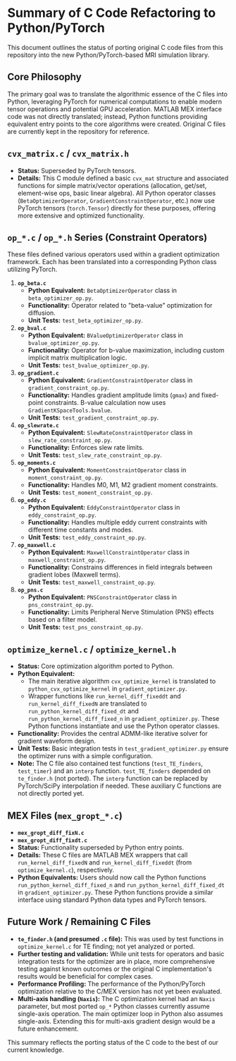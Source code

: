 # Summary of C Code Refactoring to Python/PyTorch

This document outlines the status of porting original C code files from this repository into the new Python/PyTorch-based MRI simulation library.

## Core Philosophy

The primary goal was to translate the algorithmic essence of the C files into Python, leveraging PyTorch for numerical computations to enable modern tensor operations and potential GPU acceleration. MATLAB MEX interface code was not directly translated; instead, Python functions providing equivalent entry points to the core algorithms were created. Original C files are currently kept in the repository for reference.

## `cvx_matrix.c` / `cvx_matrix.h`

-   **Status:** Superseded by PyTorch tensors.
-   **Details:** This C module defined a basic `cvx_mat` structure and associated functions for simple matrix/vector operations (allocation, get/set, element-wise ops, basic linear algebra). All Python operator classes (`BetaOptimizerOperator`, `GradientConstraintOperator`, etc.) now use PyTorch tensors (`torch.Tensor`) directly for these purposes, offering more extensive and optimized functionality.

## `op_*.c` / `op_*.h` Series (Constraint Operators)

These files defined various operators used within a gradient optimization framework. Each has been translated into a corresponding Python class utilizing PyTorch.

1.  **`op_beta.c`**
    *   **Python Equivalent:** `BetaOptimizerOperator` class in `beta_optimizer_op.py`.
    *   **Functionality:** Operator related to "beta-value" optimization for diffusion.
    *   **Unit Tests:** `test_beta_optimizer_op.py`.
2.  **`op_bval.c`**
    *   **Python Equivalent:** `BValueOptimizerOperator` class in `bvalue_optimizer_op.py`.
    *   **Functionality:** Operator for b-value maximization, including custom implicit matrix multiplication logic.
    *   **Unit Tests:** `test_bvalue_optimizer_op.py`.
3.  **`op_gradient.c`**
    *   **Python Equivalent:** `GradientConstraintOperator` class in `gradient_constraint_op.py`.
    *   **Functionality:** Handles gradient amplitude limits (`gmax`) and fixed-point constraints. B-value calculation now uses `GradientKSpaceTools.bvalue`.
    *   **Unit Tests:** `test_gradient_constraint_op.py`.
4.  **`op_slewrate.c`**
    *   **Python Equivalent:** `SlewRateConstraintOperator` class in `slew_rate_constraint_op.py`.
    *   **Functionality:** Enforces slew rate limits.
    *   **Unit Tests:** `test_slew_rate_constraint_op.py`.
5.  **`op_moments.c`**
    *   **Python Equivalent:** `MomentConstraintOperator` class in `moment_constraint_op.py`.
    *   **Functionality:** Handles M0, M1, M2 gradient moment constraints.
    *   **Unit Tests:** `test_moment_constraint_op.py`.
6.  **`op_eddy.c`**
    *   **Python Equivalent:** `EddyConstraintOperator` class in `eddy_constraint_op.py`.
    *   **Functionality:** Handles multiple eddy current constraints with different time constants and modes.
    *   **Unit Tests:** `test_eddy_constraint_op.py`.
7.  **`op_maxwell.c`**
    *   **Python Equivalent:** `MaxwellConstraintOperator` class in `maxwell_constraint_op.py`.
    *   **Functionality:** Constrains differences in field integrals between gradient lobes (Maxwell terms).
    *   **Unit Tests:** `test_maxwell_constraint_op.py`.
8.  **`op_pns.c`**
    *   **Python Equivalent:** `PNSConstraintOperator` class in `pns_constraint_op.py`.
    *   **Functionality:** Limits Peripheral Nerve Stimulation (PNS) effects based on a filter model.
    *   **Unit Tests:** `test_pns_constraint_op.py`.

## `optimize_kernel.c` / `optimize_kernel.h`

-   **Status:** Core optimization algorithm ported to Python.
-   **Python Equivalent:**
    -   The main iterative algorithm `cvx_optimize_kernel` is translated to `python_cvx_optimize_kernel` in `gradient_optimizer.py`.
    -   Wrapper functions like `run_kernel_diff_fixeddt` and `run_kernel_diff_fixedN` are translated to `run_python_kernel_diff_fixed_dt` and `run_python_kernel_diff_fixed_n` in `gradient_optimizer.py`. These Python functions instantiate and use the Python operator classes.
-   **Functionality:** Provides the central ADMM-like iterative solver for gradient waveform design.
-   **Unit Tests:** Basic integration tests in `test_gradient_optimizer.py` ensure the optimizer runs with a simple configuration.
-   **Note:** The C file also contained test functions (`test_TE_finders`, `test_timer`) and an `interp` function. `test_TE_finders` depended on `te_finder.h` (not ported). The `interp` function can be replaced by PyTorch/SciPy interpolation if needed. These auxiliary C functions are not directly ported yet.

## MEX Files (`mex_gropt_*.c`)

-   **`mex_gropt_diff_fixN.c`**
-   **`mex_gropt_diff_fixdt.c`**
-   **Status:** Functionality superseded by Python entry points.
-   **Details:** These C files are MATLAB MEX wrappers that call `run_kernel_diff_fixedN` and `run_kernel_diff_fixeddt` (from `optimize_kernel.c`), respectively.
-   **Python Equivalents:** Users should now call the Python functions `run_python_kernel_diff_fixed_n` and `run_python_kernel_diff_fixed_dt` in `gradient_optimizer.py`. These Python functions provide a similar interface using standard Python data types and PyTorch tensors.

## Future Work / Remaining C Files

-   **`te_finder.h` (and presumed `.c` file):** This was used by test functions in `optimize_kernel.c` for TE finding; not yet analyzed or ported.
-   **Further testing and validation:** While unit tests for operators and basic integration tests for the optimizer are in place, more comprehensive testing against known outcomes or the original C implementation's results would be beneficial for complex cases.
-   **Performance Profiling:** The performance of the Python/PyTorch optimization relative to the C/MEX version has not yet been evaluated.
-   **Multi-axis handling (`Naxis`):** The C optimization kernel had an `Naxis` parameter, but most ported `op_*` Python classes currently assume single-axis operation. The main optimizer loop in Python also assumes single-axis. Extending this for multi-axis gradient design would be a future enhancement.

This summary reflects the porting status of the C code to the best of our current knowledge.
